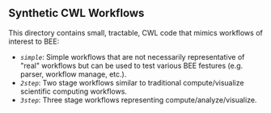 ## Synthetic CWL Workflows

This directory contains small, tractable, CWL code that mimics workflows of interest to BEE:

- *`simple`*: Simple workflows that are not necessarily representative of "real" workflows but can be used to test various BEE festures (e.g. parser, workflow manage, etc.).
- *`2step`*: Two stage workflows similar to traditional compute/visualize scientific computing workflows.
- *`3step`*: Three stage workflows representing compute/analyze/visualize.
